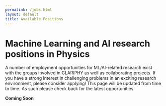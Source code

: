 ```yaml
---
permalink: /jobs.html
layout: default
title: Available Positions
---
```


# Machine Learning and AI research positions in Physics

A number of employment opportunities for ML/AI-related research exist with the groups involved in CLARIPHY as well as collaborating projects. If you have a strong interest in challenging problems in an exciting research environment, please consider applying! This page will be updated from time to time. As such please check back for the latest opportunities.

**Coming Soon**


